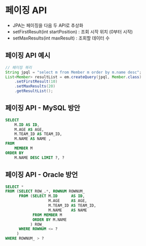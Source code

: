 # 페이징 API
- JPA는 페이징을 다음 두 API로 추상화
- setFirstResult(int startPosition) : 조회 시작 위치 (0부터 시작)
- setMaxResults(int maxResult) : 조회할 데이터 수

## 페이징 API 예시
```java
// 페이징 쿼리
String jpql = "select m from Member m order by m.name desc";
List<Member> resultList = em.createQuery(jpql, Member.class)
    .setFirstResult(10)
    .setMaxResults(20)
    .getResultList();
```

## 페이징 API - MySQL 방안
```sql
SELECT
    M.ID AS ID,
    M.AGE AS AGE,
    M.TEAM_ID AS TEAM_ID,
    M.NAME AS NAME ,
FROM
    MEMBER M 
ORDER BY
    M.NAME DESC LIMIT ?, ?
```

## 페이징 API - Oracle 방언
```sql
SELECT *
FROM (SELECT ROW_.*, ROWNUM ROWNUM_
      FROM (SELECT M.ID      AS ID,
                   M.AGE     AS AGE,
                   M.TEAM_ID AS TEAM_ID,
                   M.NAME    AS NAME
            FROM MEMBER M
            ORDER BY M.NAME
           ) ROW_
      WHERE ROWNUM <= ?
     )
WHERE ROWNUM_ > ?
```
